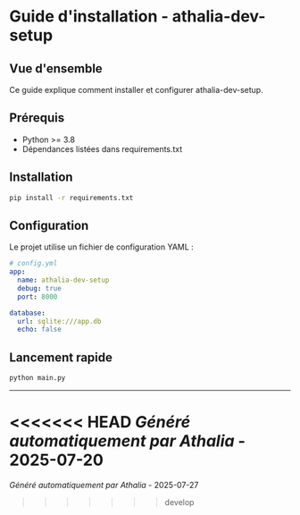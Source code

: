 # Guide d'installation - athalia-dev-setup

## Vue d'ensemble

Ce guide explique comment installer et configurer athalia-dev-setup.

## Prérequis

- Python >= 3.8
- Dépendances listées dans requirements.txt

## Installation

```bash
pip install -r requirements.txt
```

## Configuration

Le projet utilise un fichier de configuration YAML :

```yaml
# config.yml
app:
  name: athalia-dev-setup
  debug: true
  port: 8000

database:
  url: sqlite:///app.db
  echo: false
```

## Lancement rapide

```bash
python main.py
```

---
<<<<<<< HEAD
*Généré automatiquement par Athalia* - 2025-07-20
=======
*Généré automatiquement par Athalia* - 2025-07-27
>>>>>>> develop
